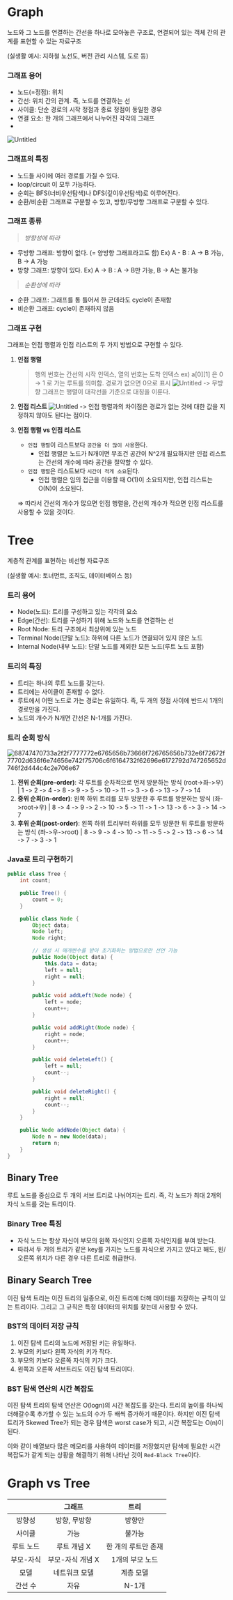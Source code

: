 # Graph

노드와 그 노드를 연결하는 간선을 하나로 모아놓은 구조로, 연결되어 있는 객체 간의 관계를 표현할 수 있는 자료구조

(실생활 예시: 지하철 노선도, 버전 관리 시스템, 도로 등)

### 그래프 용어

- 노드(=정점): 위치
- 간선: 위치 간의 관계. 즉, 노드를 연결하는 선
- 사이클: 단순 경로의 시작 정점과 종료 정점이 동일한 경우
- 연결 요소: 한 개의 그래프에서 나누어진 각각의 그래프
- 
![Untitled](https://github.com/Ahrang777/CS-Study/assets/100702397/4e6cb198-379b-48cf-9c65-440d133ffe76)

### 그래프의 특징

- 노드들 사이에 여러 경로를 가질 수 있다.
- loop/circuit 이 모두 가능하다.
- 순회는 BFS(너비우선탐색)나 DFS(깊이우선탐색)로 이루어진다.
- 순환/비순환 그래프로 구분할 수 있고, 방향/무방향 그래프로 구분할 수 있다.

### 그래프 종류

> _방향성에 따라_

- 무방향 그래프: 방향이 없다. (= 양방향 그래프라고도 함)
  Ex) A - B : A → B 가능, B → A 가능
- 방향 그래프: 방향이 있다.
  Ex) A → B : A → B만 가능, B → A는 불가능

> _순환성에 따라_

- 순환 그래프: 그래프를 통 틀어서 한 군데라도 cycle이 존재함
- 비순환 그래프: cycle이 존재하지 않음

### 그래프 구현

그래프는 인접 행렬과 인접 리스트의 두 가지 방법으로 구현할 수 있다.

1. **인접 행렬**

   > 행의 번호는 간선의 시작 인덱스, 열의 번호는 도착 인덱스
   > ex) a[0][1] 은 0 → 1 로 가는 루트를 의미함. 경로가 없으면 0으로 표시
![Untitled](https://github.com/Ahrang777/CS-Study/assets/100702397/4b20f4ca-1ae5-4341-a957-a18626f5e0e1)
   -> 무방향 그래프는 행렬이 대각선을 기준으로 대칭을 이룬다.

2. **인접 리스트**
 ![Untitled](https://github.com/Ahrang777/CS-Study/assets/100702397/f53da430-62df-4ecc-bf15-8037052d978e)
-> 인접 행렬과의 차이점은 경로가 없는 것에 대한 값을 지정하지 않아도 된다는 점이다.

1. **인접 행렬 vs 인접 리스트**

   - `인접 행렬`이 리스트보다 `공간을 더 많이 사용`한다.
     - 인접 행렬은 노드가 N개이면 무조건 공간이 N^2개 필요하지만 인접 리스트는 간선의 개수에 따라 공간을 절약할 수 있다.
   - `인접 행렬`은 리스트보다 `시간이 적게 소요`된다.
     - 인접 행렬은 임의 접근을 이용할 때 O(1)이 소요되지만, 인접 리스트는 O(N)이 소요된다.

   ⇒ 따라서 간선의 개수가 많으면 인접 행렬을, 간선의 개수가 적으면 인접 리스트를 사용할 수 있을 것이다.

# Tree

계층적 관계를 표현하는 비선형 자료구조

(실생활 예시: 토너먼트, 조직도, 데이터베이스 등)

### **트리 용어**

- Node(노드): 트리를 구성하고 있는 각각의 요소
- Edge(간선): 트리를 구성하기 위해 노드와 노드를 연결하는 선
- Root Node: 트리 구조에서 최상위에 있는 노드
- Terminal Node(단말 노드): 하위에 다른 노드가 연결되어 있지 않은 노드
- Internal Node(내부 노드): 단말 노드를 제외한 모든 노드(루트 노드 포함)
  <br/>

### **트리의 특징**

- 트리는 하나의 루트 노드를 갖는다.
- 트리에는 사이클이 존재할 수 없다.
- 루트에서 어떤 노드로 가는 경로는 유일하다. 즉, 두 개의 정점 사이에 반드시 1개의 경로만을 가진다.
- 노드의 개수가 N개면 간선은 N-1개를 가진다.

### **트리 순회 방식**
![68747470733a2f2f7777772e6765656b73666f726765656b732e6f72672f77702d636f6e74656e742f75706c6f6164732f62696e6172792d747265652d746f2d444c4c2e706e67](https://github.com/Ahrang777/CS-Study/assets/100702397/a56d2649-c6d1-43b9-ba3d-e1fa6fb4b35a)

1. **전위 순회(pre-order)**: 각 루트를 순차적으로 먼저 방문하는 방식 (root->좌->우)
   | 1 -> 2 -> 4 -> 8 -> 9 -> 5 -> 10 -> 11 -> 3 -> 6 -> 13 -> 7 -> 14
2. **중위 순회(in-order)**: 왼쪽 하위 트리를 모두 방문한 후 루트를 방문하는 방식 (좌->root->우)
   | 8 -> 4 -> 9 -> 2 -> 10 -> 5 -> 11 -> 1 -> 13 -> 6 -> 3 -> 14 -> 7
3. **후위 순회(post-order)**: 왼쪽 하위 트리부터 하위를 모두 방문한 뒤 루트를 방문하는 방식 (좌->우->root)
   | 8 -> 9 -> 4 -> 10 -> 11 -> 5 -> 2 -> 13 -> 6 -> 14 -> 7 -> 3 -> 1

### **Java로 트리 구현하기**

```java
public class Tree {
	int count;

	public Tree() {
		count = 0;
	}

	public class Node {
		Object data;
		Node left;
		Node right;

		// 생성 시 매개변수를 받아 초기화하는 방법으로만 선언 가능
		public Node(Object data) {
			this.data = data;
			left = null;
			right = null;
		}

		public void addLeft(Node node) {
			left = node;
			count++;
		}

		public void addRight(Node node) {
			right = node;
			count++;
		}

		public void deleteLeft() {
			left = null;
			count--;
		}

		public void deleteRight() {
			right = null;
			count--;
		}
	}

	public Node addNode(Object data) {
		Node n = new Node(data);
		return n;
	}
}

```

## **Binary Tree**

루트 노드를 중심으로 두 개의 서브 트리로 나뉘어지는 트리. 즉, 각 노드가 최대 2개의 자식 노드를 갖는 트리이다.

### **Binary Tree 특징**

- 자식 노드는 항상 자신이 부모의 왼쪽 자식인지 오른쪽 자식인지를 부여 받는다.
- 따라서 두 개의 트리가 같은 key를 가지는 노드를 자식으로 가지고 있다고 해도, 왼/오른쪽 위치가 다른 경우 다른 트리로 취급한다.

## **Binary Search Tree**

이진 탐색 트리는 이진 트리의 일종으로, 이진 트리에 더해 데이터를 저장하는 규칙이 있는 트리이다. 그리고 그 규칙은 특정 데이터의 위치를 찾는데 사용할 수 있다.

### **BST의 데이터 저장 규칙**

1. 이진 탐색 트리의 노드에 저장된 키는 유일하다.
2. 부모의 키보다 왼쪽 자식의 키가 작다.
3. 부모의 키보다 오른쪽 자식의 키가 크다.
4. 왼쪽과 오른쪽 서브트리도 이진 탐색 트리이다.

### **BST 탐색 연산의 시간 복잡도**

이진 탐색 트리의 탐색 연산은 O(logn)의 시간 복잡도를 갖는다. 트리의 높이를 하나씩 더해갈수록 추가할 수 있는 노드의 수가 두 배씩 증가하기 때문이다. 하지만 이진 탐색 트리가 Skewed Tree가 되는 경우 탐색은 worst case가 되고, 시간 복잡도는 O(n)이 된다.

이와 같이 배열보다 많은 메모리를 사용하여 데이터를 저장했지만 탐색에 필요한 시간 복잡도가 같게 되는 상황을 해결하기 위해 나타난 것이 `Red-Black Tree`이다.

# Graph vs Tree

|           |      그래프      |        트리         |
| :-------: | :--------------: | :-----------------: |
|  방향성   |   방향, 무방향   |       방향만        |
|  사이클   |       가능       |       불가능        |
| 루트 노드 |   루트 개념 X    | 한 개의 루트만 존재 |
| 부모-자식 | 부모-자식 개념 X |   1개의 부모 노드   |
|   모델    |  네트워크 모델   |      계층 모델      |
|  간선 수  |       자유       |        N-1개        |
